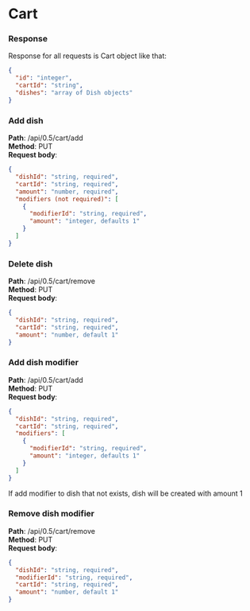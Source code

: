 # Cart

### Response
Response for all requests is Cart object like that:
~~~json
{
  "id": "integer",
  "cartId": "string",
  "dishes": "array of Dish objects"
}
~~~

### Add dish
**Path**: /api/0.5/cart/add \
**Method**: PUT \
**Request body**:
~~~json
{
  "dishId": "string, required",
  "cartId": "string, required",
  "amount": "number, required",
  "modifiers (not required)": [
    {
      "modifierId": "string, required",
      "amount": "integer, defaults 1"
    }
  ]
}
~~~


### Delete dish
**Path**: /api/0.5/cart/remove \
**Method**: PUT \
**Request body**:
~~~json
{
  "dishId": "string, required",
  "cartId": "string, required",
  "amount": "number, default 1"
}
~~~


### Add dish modifier
**Path**: /api/0.5/cart/add \
**Method**: PUT \
**Request body**:
~~~json
{
  "dishId": "string, required",
  "cartId": "string, required",
  "modifiers": [
    {
      "modifierId": "string, required",
      "amount": "integer, defaults 1"
    }
  ]
}
~~~
If add modifier to dish that not exists, dish will be created with amount 1


### Remove dish modifier
**Path**: /api/0.5/cart/remove \
**Method**: PUT  \
**Request body**:
~~~json
{
  "dishId": "string, required",
  "modifierId": "string, required",
  "cartId": "string, required",
  "amount": "number, default 1"
}
~~~
